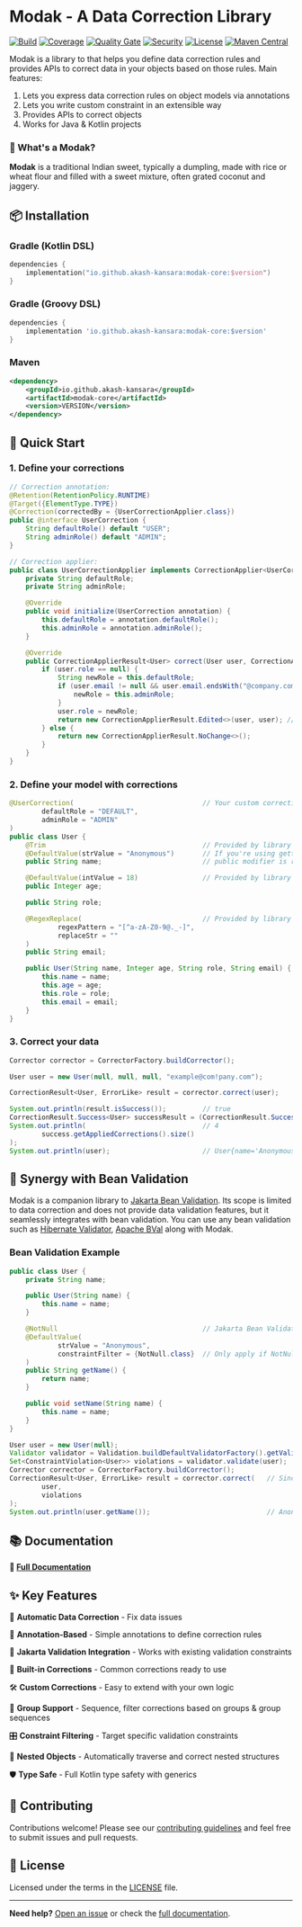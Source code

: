 # Modak - A Data Correction Library

[![Build](https://github.com/akash-kansara/modak/actions/workflows/ci.yml/badge.svg)](https://github.com/akash-kansara/modak/actions)
[![Coverage](https://sonarcloud.io/api/project_badges/measure?project=akash-kansara_modak&metric=coverage)](https://sonarcloud.io/summary/new_code?id=akash-kansara_modak)
[![Quality Gate](https://sonarcloud.io/api/project_badges/measure?project=akash-kansara_modak&metric=alert_status)](https://sonarcloud.io/summary/new_code?id=akash-kansara_modak)
[![Security](https://sonarcloud.io/api/project_badges/measure?project=akash-kansara_modak&metric=security_rating)](https://sonarcloud.io/summary/new_code?id=akash-kansara_modak)
[![License](https://img.shields.io/github/license/akash-kansara/modak)](LICENSE)
[![Maven Central](https://img.shields.io/maven-central/v/io.github.akash-kansara/modak-core)](https://search.maven.org/search?q=g:io.github.akash-kansara)

Modak is a library to that helps you define data correction rules and provides APIs to correct data in your objects based on those rules. Main features:

1. Lets you express data correction rules on object models via annotations
2. Lets you write custom constraint in an extensible way
3. Provides APIs to correct objects
4. Works for Java & Kotlin projects

### 🍡 What's a Modak?

**Modak** is a traditional Indian sweet, typically a dumpling, made with rice or wheat flour and filled with a sweet mixture, often grated coconut and jaggery.

## 📦 Installation

### Gradle (Kotlin DSL)
```kotlin
dependencies {
    implementation("io.github.akash-kansara:modak-core:$version")
}
```

### Gradle (Groovy DSL)
```groovy
dependencies {
    implementation 'io.github.akash-kansara:modak-core:$version'
}
```

### Maven
```xml
<dependency>
    <groupId>io.github.akash-kansara</groupId>
    <artifactId>modak-core</artifactId>
    <version>VERSION</version>
</dependency>
```

## 🚀 Quick Start

### 1. Define your corrections

```java
// Correction annotation:
@Retention(RetentionPolicy.RUNTIME)
@Target({ElementType.TYPE})
@Correction(correctedBy = {UserCorrectionApplier.class})
public @interface UserCorrection {
    String defaultRole() default "USER";
    String adminRole() default "ADMIN";
}

// Correction applier:
public class UserCorrectionApplier implements CorrectionApplier<UserCorrection, User> {
    private String defaultRole;
    private String adminRole;

    @Override
    public void initialize(UserCorrection annotation) {
        this.defaultRole = annotation.defaultRole();
        this.adminRole = annotation.adminRole();
    }

    @Override
    public CorrectionApplierResult<User> correct(User user, CorrectionApplierContext context) {
        if (user.role == null) {
            String newRole = this.defaultRole;
            if (user.email != null && user.email.endsWith("@company.com")) {
                newRole = this.adminRole;
            }
            user.role = newRole;
            return new CorrectionApplierResult.Edited<>(user, user); // Left value is original, right is corrected. Here we're updating in-place but you can return a new instance as well
        } else {
            return new CorrectionApplierResult.NoChange<>();
        }
    }
}
```

### 2. Define your model with corrections

```java
@UserCorrection(                                // Your custom correction rule
        defaultRole = "DEFAULT",
        adminRole = "ADMIN"
)
public class User {
    @Trim                                       // Provided by library
    @DefaultValue(strValue = "Anonymous")       // If you're using getter/setter, you can annotate the getter instead of fields
    public String name;                         // public modifier is required

    @DefaultValue(intValue = 18)                // Provided by library
    public Integer age;

    public String role;

    @RegexReplace(                              // Provided by library
            regexPattern = "[^a-zA-Z0-9@._-]",
            replaceStr = ""
    )
    public String email;

    public User(String name, Integer age, String role, String email) {
        this.name = name;
        this.age = age;
        this.role = role;
        this.email = email;
    }
}
```

### 3. Correct your data

```java
Corrector corrector = CorrectorFactory.buildCorrector();

User user = new User(null, null, null, "example@com!pany.com");

CorrectionResult<User, ErrorLike> result = corrector.correct(user);

System.out.println(result.isSuccess());         // true
CorrectionResult.Success<User> successResult = (CorrectionResult.Success<User>) result;
System.out.println(                             // 4
        success.getAppliedCorrections().size()
);
System.out.println(user);                       // User{name='Anonymous', age=18, role='ADMIN', email='example@company.com'}

```

## 🔗 Synergy with Bean Validation

Modak is a companion library to [Jakarta Bean Validation](https://beanvalidation.org/). Its scope is limited to data correction and does not provide data validation features, but it seamlessly integrates with bean validation.
You can use any bean validation such as [Hibernate Validator](https://hibernate.org/validator/), [Apache BVal](https://bval.apache.org/) along with Modak.

### Bean Validation Example

```java
public class User {
    private String name;

    public User(String name) {
        this.name = name;
    }

    @NotNull                                    // Jakarta Bean Validation constraint
    @DefaultValue(
            strValue = "Anonymous",
            constraintFilter = {NotNull.class}  // Only apply if NotNull constraint fails
    )
    public String getName() {
        return name;
    }

    public void setName(String name) {
        this.name = name;
    }
}

User user = new User(null);
Validator validator = Validation.buildDefaultValidatorFactory().getValidator();
Set<ConstraintViolation<User>> violations = validator.validate(user);
Corrector corrector = CorrectorFactory.buildCorrector();
CorrectionResult<User, ErrorLike> result = corrector.correct(   // Since violations are supplied, correction will be applied only if NotNull constraint has failed
        user,
        violations
);
System.out.println(user.getName());                             // Anonymous
```

## 📚 Documentation

**📖 [Full Documentation](docs/API.md)**

## ✨ Key Features

🔧 **Automatic Data Correction** - Fix data issues

📝 **Annotation-Based** - Simple annotations to define correction rules

🔗 **Jakarta Validation Integration** - Works with existing validation constraints

🎯 **Built-in Corrections** - Common corrections ready to use

🛠️ **Custom Corrections** - Easy to extend with your own logic

👥 **Group Support** - Sequence, filter corrections based on groups & group sequences

🎛️ **Constraint Filtering** - Target specific validation constraints

🌳 **Nested Objects** - Automatically traverse and correct nested structures

🛡️ **Type Safe** - Full Kotlin type safety with generics

## 🤝 Contributing

Contributions welcome! Please see our [contributing guidelines](CONTRIBUTING.md) and feel free to submit issues and pull requests.

## 📄 License

Licensed under the terms in the [LICENSE](LICENSE) file.

---

**Need help?** [Open an issue](https://github.com/akash-kansara/modak/issues) or check the [full documentation](docs/API.md).
